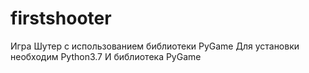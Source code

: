 # firstshooter
Игра Шутер с использованием библиотеки PyGame
Для установки необходим Python3.7
И библиотека PyGame
